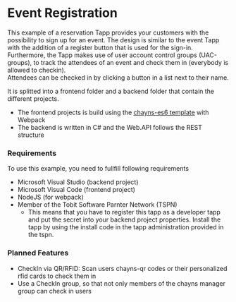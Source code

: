 # Event Registration

This example of a reservation Tapp provides your customers with the possibility to sign up for an event. The design is similar to the event Tapp with the addition of a register button that is used for the sign-in. Furthermore, the Tapp makes use of user account control groups (UAC-groups), to track the attendees of an event and check them in (everybody is allowed to checkin).<br>
Attendees can be checked in by clicking a button in a list next to their name.

It is splitted into a frontend folder and a backend folder that contain the different projects.
* The frontend projects is build using the [chayns-es6 template](https://github.com/TobitSoftware/chayns-template-es6) with Webpack
* The backend is written in C# and the Web.API follows the REST structure



### Requirements
To use this example, you need to fullfill following requirements
* Microsoft Visual Studio (backend project)
* Microsoft Visual Code (frontend project)
* NodeJS (for webpack)
* Member of the Tobit Software Parnter Network (TSPN)
  * This means that you have to register this tapp as a developer tapp and put the secret into your backend project properties. Install the tapp by using the install code in the tapp administration provided in the tspn.
  
### Planned Features
* CheckIn via QR/RFID: Scan users chayns-qr codes or their personalized rfid cards to check them in
* Use a CheckIn group, so that not only members of the chayns manager group can check in users
